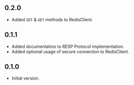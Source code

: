 ## 0.2.0

- Added `SET` & `GET` methods to RedisClient.

## 0.1.1

- Added documentation to RESP Protocol implementation.
- Added optional usage of secure connection to RedisClient.

## 0.1.0

- Initial version.
